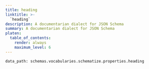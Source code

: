 ```yaml
---
title: heading
linktitle: >-
  `heading`
description: A documentarian dialect for JSON Schema
summary: A documentarian dialect for JSON Schema
platen:
  table_of_contents:
    render: always
    maximum_level: 6
---
```


```schematize
data_path: schemas.vocabularies.schematize.properties.heading
```
